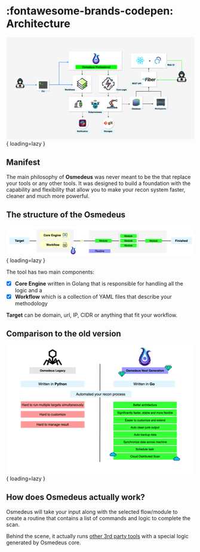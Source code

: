 # :fontawesome-brands-codepen: Architecture

![intro](static/architecture/architecture.png){ loading=lazy }

## Manifest

The main philosophy of **Osmedeus** was never meant to be the that replace your tools or any other tools.
It was designed to build a foundation with the capability and flexibility that allow you to make your recon system faster, cleaner and much more powerful.

## The structure of the Osmedeus

![intro](static/architecture/routine.png){ loading=lazy }

The tool has two main components:

- [x] **Core Engine** written in Golang that is responsible for handling all the logic and a 
- [x] **Workflow** which is a collection of YAML files that describe your methodology

**Target** can be domain, url, IP, CIDR or anything that fit your workflow.

## Comparison to the old version

![intro](static/architecture/comparison.png){ loading=lazy }

## How does Osmedeus actually work?

Osmedeus will take your input along with the selected flow/module to create a routine that contains a list of commands and logic to complete the scan.

Behind the scene, it actually runs [other 3rd party tools](/workflow/default-workflow/) with a special logic generated by Osmedeus core.